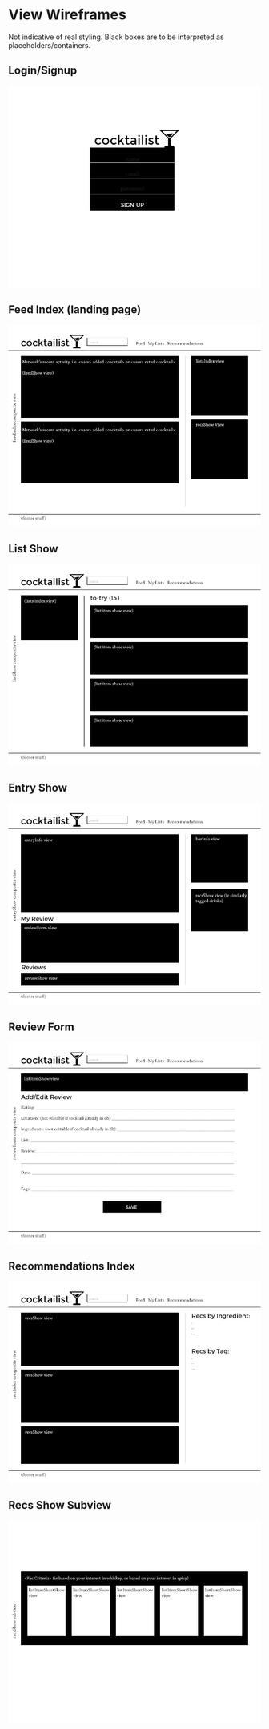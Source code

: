 # View Wireframes

Not indicative of real styling. Black boxes are to be interpreted as placeholders/containers.

## Login/Signup
![new-session]

## Feed Index (landing page)
![feed-index]

## List Show
![list-show]

## Entry Show
![entry-show]

## Review Form
![review-form]

## Recommendations Index
![recs-index]

## Recs Show Subview
![recs-show]

[new-session]: ./wireframes/signuplogin.jpg
[feed-index]: ./wireframes/feedindex.jpg
[list-show]: ./wireframes/listshow.jpg
[entry-show]: ./wireframes/entryshow.jpg
[review-form]: ./wireframes/reviewform.jpg
[recs-index]: ./wireframes/recsindex.jpg
[recs-show]: ./wireframes/recsshow.jpg
